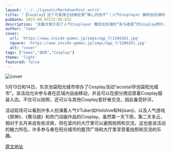 ```yaml
---
layout: '../../layouts/MarkdownPost.astro'
title: "【Cosplay】这个可爱度已经确定是“推し的孩子”！人气Cosplayer 舞阳女扮演的“有马香菜”已经几乎是真的了【共8张照片】"
pubDate: 2023-06-03T22:00:03Z
description: "这篇文章介绍了人气Cosplayer 舞阳女扮演的“有马香菜”的Cosplay照片，她的可爱程度已经让人们认为她就是真的有马香菜了。"
author: "tama"
cover:
  url: 'https://www.inside-games.jp/imgs/ogp_f/1206261.jpg'
  square: 'https://www.inside-games.jp/imgs/ogp_f/1206261.jpg'
  alt: "cover"
tags: ["news","游戏","Cosplay"]
theme: 'light'
featured: false
---
```


![cover](https://www.inside-games.jp/imgs/ogp_f/1206261.jpg)

5月13日和14日，东京池袋阳光城市举办了Cosplay活动“acosta!@池袋阳光城市”。该活动允许参与者在区域内自由移动，并且可以在部分商店穿着Cosplay服装入店。不仅可以拍照，还可以与其他Cosplay爱好者交流，因此备受好评。

活动现场可以看到许多人扮演着人气VTuber如Hololive和Nijisanji，以及人气游戏《原神》、《赛马娘》和热门动画作品的Cosplay。虽然第一天下雨，第二天多云，相对于五月来说有些凉爽，但在室内的大厅里可以避雨拍照和交流，这也是该活动的魅力所在。许多参与者在阳光城市的屋顶广场和大厅里享受着拍照和交流的乐趣。

  [原文地址](https://www.inside-games.jp/article/2023/06/04/146353.html)